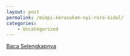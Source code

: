 ```yaml
---
layout: post
permalink: /mimpi-kerasukan-nyi-roro-kidul/
categories:
    - Uncategorized
---
```


[Baca Selengkapnya](/08)
